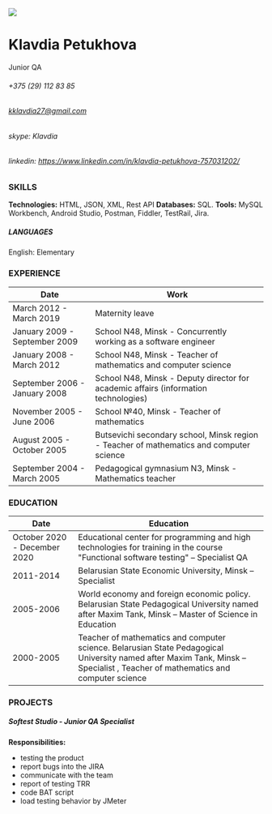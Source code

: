 
![](https://content.screencast.com/users/kklavdia27/folders/Default/media/e558da5e-23aa-420d-b910-8c7316a9f486/Screenshot_7.jpg)
# Klavdia Petukhova
Junior QA 


###### +375 (29) 112 83 85  
###### kklavdia27@gmail.com  
###### skype: Klavdia  
###### linkedin: https://www.linkedin.com/in/klavdia-petukhova-757031202/  


### SKILLS

**Technologies:** HTML, JSON, XML, Rest API
**Databases:** SQL.
**Tools:** MySQL Workbench, Android Studio, Postman, Fiddler, TestRail, Jira. 
##### LANGUAGES
English: Elementary


### EXPERIENCE 
| Date | Work  |   
| ------ | ------ |
| March 2012 - March 2019 | Maternity leave |
| January 2009 - September 2009 | School N48, Minsk - Concurrently working as a software engineer |
| January 2008 - March 2012 | School N48, Minsk - Teacher of mathematics and computer science |
| September 2006 - January 2008 | School N48, Minsk - Deputy director for academic affairs (information technologies) |
| November 2005 - June 2006 | School №40,  Minsk - Teacher of mathematics |
| August 2005 - October 2005 | Butsevichi secondary school, Minsk region - Teacher of mathematics and computer science |
| September 2004 - March 2005 | Pedagogical gymnasium N3, Minsk - Mathematics teacher |

### EDUCATION
| Date | Education |
| ----- | ----- |
| October 2020 - December 2020 | Educational center for programming and high technologies for training in the course "Functional software testing" – Specialist QA  |
| 2011-2014 | Belarusian State Economic University, Minsk – Specialist |
| 2005-2006 | World economy and foreign economic policy. Belarusian State Pedagogical University named after Maxim Tank, Minsk – Master of Science in Education |
| 2000-2005 | Teacher of mathematics and computer science. Belarusian State Pedagogical University named after Maxim Tank, Minsk – Specialist , Teacher of mathematics and computer science |

### PROJECTS
##### Softest Studio - Junior QA Specialist 
**Responsibilities:**
- testing the product
- report bugs into the JIRA
- communicate with the team
- report of testing TRR
- code BAT script
- load testing behavior by JMeter
